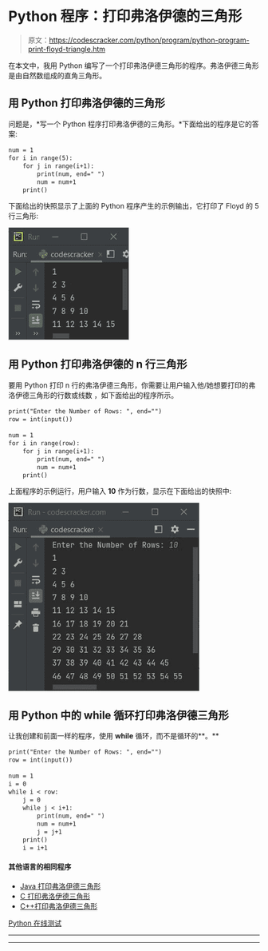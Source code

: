 # Python 程序：打印弗洛伊德的三角形

> 原文：<https://codescracker.com/python/program/python-program-print-floyd-triangle.htm>

在本文中，我用 Python 编写了一个打印弗洛伊德三角形的程序。弗洛伊德三角形是由自然数组成的直角三角形。

## 用 Python 打印弗洛伊德的三角形

问题是，*写一个 Python 程序打印弗洛伊德的三角形。*下面给出的程序是它的答案:

```
num = 1
for i in range(5):
    for j in range(i+1):
        print(num, end=" ")
        num = num+1
    print()
```

下面给出的快照显示了上面的 Python 程序产生的示例输出，它打印了 Floyd 的 5 行三角形:

![python print Floyd triangle](img/67f5f32f52615e8dc6b3aef33eb88da8.png)

## 用 Python 打印弗洛伊德的 n 行三角形

要用 Python 打印 n 行的弗洛伊德三角形，你需要让用户输入他/她想要打印的弗洛伊德三角形的行数或线数 ，如下面给出的程序所示。

```
print("Enter the Number of Rows: ", end="")
row = int(input())

num = 1
for i in range(row):
    for j in range(i+1):
        print(num, end=" ")
        num = num+1
    print()
```

上面程序的示例运行，用户输入 **10** 作为行数，显示在下面给出的快照中:

![print Floyd triangle python](img/fbcb80c34e7b4be233db39f9b485fe0a.png)

## 用 Python 中的 while 循环打印弗洛伊德三角形

让我创建和前面一样的程序，使用 **while** 循环，而不是循环的**。**

```
print("Enter the Number of Rows: ", end="")
row = int(input())

num = 1
i = 0
while i < row:
    j = 0
    while j < i+1:
        print(num, end=" ")
        num = num+1
        j = j+1
    print()
    i = i+1
```

#### 其他语言的相同程序

*   [Java 打印弗洛伊德三角形](/java/program/java-program-print-floyd-triangle.htm)
*   [C 打印弗洛伊德三角形](/c/program/c-program-print-floyd-triangle.htm)
*   [C++打印弗洛伊德三角形](/cpp/program/cpp-program-print-floyd-triangle.htm)

[Python 在线测试](/exam/showtest.php?subid=10)

* * *

* * *